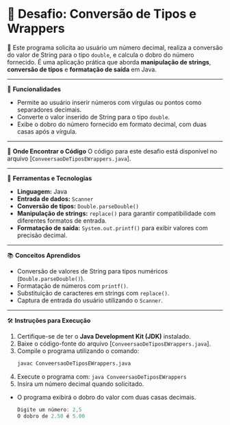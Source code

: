 # 🔄 Desafio: Conversão de Tipos e Wrappers

📝 Este programa solicita ao usuário um número decimal, realiza a conversão do valor de String para o tipo `double`, e calcula o dobro do número fornecido. É uma aplicação prática que aborda **manipulação de strings**, **conversão de tipos** e **formatação de saída** em Java.

---

🧩 **Funcionalidades**
- Permite ao usuário inserir números com vírgulas ou pontos como separadores decimais.
- Converte o valor inserido de String para o tipo `double`.
- Exibe o dobro do número fornecido em formato decimal, com duas casas após a vírgula.

---

📂 **Onde Encontrar o Código**
O código para este desafio está disponível no arquivo [`ConveersaoDeTiposEWrappers.java`].

---

🔧 **Ferramentas e Tecnologias**
- **Linguagem:** Java
- **Entrada de dados:** `Scanner`
- **Conversão de tipos:** `Double.parseDouble()`
- **Manipulação de strings:** `replace()` para garantir compatibilidade com diferentes formatos de entrada.
- **Formatação de saída:** `System.out.printf()` para exibir valores com precisão decimal.

---

📚 **Conceitos Aprendidos**
- Conversão de valores de String para tipos numéricos (`Double.parseDouble()`).
- Formatação de números com `printf()`.
- Substituição de caracteres em strings com `replace()`.
- Captura de entrada do usuário utilizando o `Scanner`.

---

🛠️ **Instruções para Execução**
1. Certifique-se de ter o **Java Development Kit (JDK)** instalado.
2. Baixe o código-fonte do arquivo [`ConveersaoDeTiposEWrappers.java`].
3. Compile o programa utilizando o comando:
   ```bash
   javac ConveersaoDeTiposEWrappers.java
4. Execute o programa com:
`java ConveersaoDeTiposEWrappers`
5. Insira um número decimal quando solicitado.
- O programa exibirá o dobro do valor com duas casas decimais.
  ```java
  Digite um número: 2,5
  O dobro de 2.50 é 5.00

